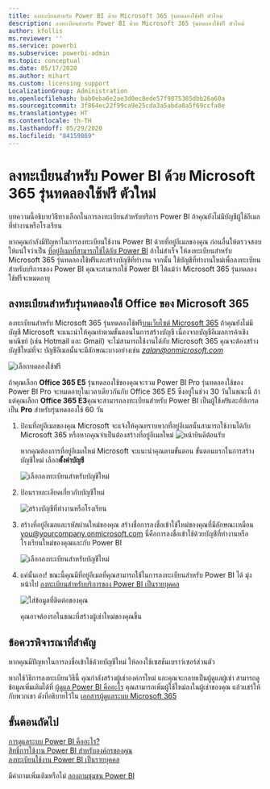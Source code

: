 ```yaml
---
title: ลงทะเบียนสำหรับ Power BI ด้วย Microsoft 365 รุ่นทดลองใช้ฟรี ตัวใหม่
description: ลงทะเบียนสำหรับ Power BI ด้วย Microsoft 365 รุ่นทดลองใช้ฟรี ตัวใหม่
author: kfollis
ms.reviewer: ''
ms.service: powerbi
ms.subservice: powerbi-admin
ms.topic: conceptual
ms.date: 05/17/2020
ms.author: mihart
ms.custom: licensing support
LocalizationGroup: Administration
ms.openlocfilehash: bab0eba6e2ae3d0ec8ede57f9875385dbb26a60a
ms.sourcegitcommit: 3f864ec22f99ca9e25cda3a5abda8a5f69ccfa8e
ms.translationtype: HT
ms.contentlocale: th-TH
ms.lasthandoff: 05/29/2020
ms.locfileid: "84159869"
---
```

# <a name="signing-up-for-power-bi-with-a-new-microsoft-365-trial"></a>ลงทะเบียนสำหรับ Power BI ด้วย Microsoft 365 รุ่นทดลองใช้ฟรี ตัวใหม่

บทความนี้อธิบายวิธีทางเลือกในการลงทะเบียนสำหรับบริการ Power BI ถ้าคุณยังไม่มีบัญชีผู้ใช้อีเมลที่ทำงานหรือโรงเรียน

หากคุณกำลังมีปัญหาในการลงทะเบียนใช้งาน Power BI ด้วยที่อยู่อีเมลของคุณ ก่อนอื่นให้ตรวจสอบให้แน่ใจว่าเป็น [ที่อยู่อีเมลที่สามารถใช้ได้กับ Power BI](../fundamentals/service-self-service-signup-for-power-bi.md#supported-email-addresses) ถ้าไม่สำเร็จ ให้ลงทะเบียนสำหรับ Microsoft 365 รุ่นทดลองใช้ฟรีและสร้างบัญชีที่ทำงาน จากนั้น ใช้บัญชีที่ทำงานใหม่เพื่อลงทะเบียนสำหรับบริการของ Power BI คุณจะสามารถใช้ Power BI ได้แม้ว่า Microsoft 365 รุ่นทดลองใช้ฟรีจะหมดอายุ

## <a name="sign-up-for-a-microsoft-365-trial-of-office"></a>ลงทะเบียนสำหรับรุ่นทดลองใช้ Office ของ Microsoft 365

ลงทะเบียนสำหรับ Microsoft 365 รุ่นทดลองใช้ฟรี[บนเว็บไซต์ Microsoft 365](https://www.microsoft.com/microsoft-365/business/compare-more-office-365-for-business-plans) ถ้าคุณยังไม่มีบัญชี Microsoft จะแนะนำให้คุณทำตามขั้นตอนในการสร้างบัญชี เนื่องจากบัญชีอีเมลการค้าเชิงพาณิชย์ (เช่น Hotmail และ Gmail) จะไม่สามารถใช้งานได้กับ Microsoft 365 คุณจะต้องสร้างบัญชีใหม่ที่จะ  บัญชีอีเมลนั้นจะมีลักษณะบางอย่างเช่น *zalan@onmicrosoft.com*

![เลือกทดลองใช้ฟรี](media/service-admin-signing-up-for-power-bi-with-a-new-office-365-trial/power-bi-try-free.png)

ถ้าคุณเลือก **Office 365 E5** รุ่นทดลองใช้ของคุณจะรวม Power BI Pro รุ่นทดลองใช้ของ Power BI Pro จะหมดอายุในเวลาเดียวกันกับ Office 365 E5 ซึ่งอยู่ในช่วง 30 วันในขณะนี้ ถ้าแต่คุณเลือก **Office 365 E3**คุณจะสามารถลงทะเบียนสำหรับ Power BI เป็นผู้ใช้*ฟรี*และอัปเกรดเป็น **Pro** สำหรับรุ่นทดลองใช้ 60 วัน 

1. ป้อนที่อยู่อีเมลของคุณ Microsoft จะแจ้งให้คุณทราบหากที่อยู่อีเมลนั้นสามารถใช้งานได้กับ Microsoft 365 หรือหากคุณจำเป็นต้องสร้างที่อยู่อีเมลใหม่  ![หน้ายินดีต้อนรับ](media/service-admin-signing-up-for-power-bi-with-a-new-office-365-trial/power-bi-setup.png)

    หากคุณต้องการที่อยู่อีเมลใหม่ Microsoft จะแนะนำคุณตามขั้นตอน ขั้นตอนแรกในการสร้างบัญชีใหม่ เลือก**ตั้งค่าบัญชี**

    ![เลือกลงทะเบียนสำหรับบัญชีใหม่](media/service-admin-signing-up-for-power-bi-with-a-new-office-365-trial/power-bi-email.png)

2. ป้อนรายละเอียดเกี่ยวกับบัญชีใหม่

    ![สร้างบัญชีที่ทำงานหรือโรงเรียน](media/service-admin-signing-up-for-power-bi-with-a-new-office-365-trial/power-bi-enter-info.png)

3. สร้างที่อยู่อีเมลและรหัสผ่านใหม่ของคุณ สร้างชื่อการลงชื่อเข้าใช้ใหม่ของคุณที่มีลักษณะเหมือน you@yourcompany.onmicrosoft.com นี่คือการลงชื่อเข้าใช้ด้วยบัญชีที่ทำงานหรือโรงเรียนใหม่ของคุณและกับ Power BI

    ![เลือกลงทะเบียนสำหรับบัญชีใหม่](media/service-admin-signing-up-for-power-bi-with-a-new-office-365-trial/power-bi-create-account.png)

4. แค่นั้นเอง!  ขณะนี้คุณมีที่อยู่อีเมลที่คุณสามารถใช้ในการลงทะเบียนสำหรับ Power BI ได้ มุ่งหน้าไป [ลงทะเบียนสำหรับบริการของ Power BI เป็นรายบุคคล](../service-self-service-signup-for-power-bi.md)

     ![ใส่ข้อมูลที่ติดต่อของคุณ](media/service-admin-signing-up-for-power-bi-with-a-new-office-365-trial/power-bi-thank.png)

    คุณอาจต้องรอในขณะที่สร้างผู้เช่าใหม่ของคุณขึ้น

## <a name="important-considerations"></a>ข้อควรพิจารณาที่สำคัญ

หากคุณมีปัญหาในการลงชื่อเข้าใช้ด้วยบัญชีใหม่ ให้ลองใช้เซสชันเบราว์เซอร์ส่วนตัว

หากใช้วิธีการลงทะเบียนวิธีนี้ คุณกำลังสร้างผู้เช่าองค์กรใหม่ และคุณจะกลายเป็นผู้ดูแลผู้เช่า สามารถดูข้อมูลเพิ่มเติมได้ที่ [ผู้ดูแล Power BI คืออะไร](service-admin-administering-power-bi-in-your-organization.md) คุณสามารถเพิ่มผู้ใช้ใหม่ลงในผู้เช่าของคุณ แล้วแชร์ให้กับพวกเขา ดังที่อธิบายไว้ใน [เอกสารผู้ดูแลระบบ Microsoft 365](https://support.office.com/article/Add-users-individually-to-Office-365---Admin-Help-1970f7d6-03b5-442f-b385-5880b9c256ec)

## <a name="next-steps"></a>ขั้นตอนถัดไป

[การดูแลระบบ Power BI คืออะไร?](service-admin-administering-power-bi-in-your-organization.md)  
[สิทธิ์การใช้งาน Power BI สำหรับองค์กรของคุณ](service-admin-licensing-organization.md)  
[ลงทะเบียนใช้งาน Power BI เป็นรายบุคคล](../fundamentals/service-self-service-signup-for-power-bi.md)

มีคำถามเพิ่มเติมหรือไม่ [ลองถามชุมชน Power BI](https://community.powerbi.com/)
